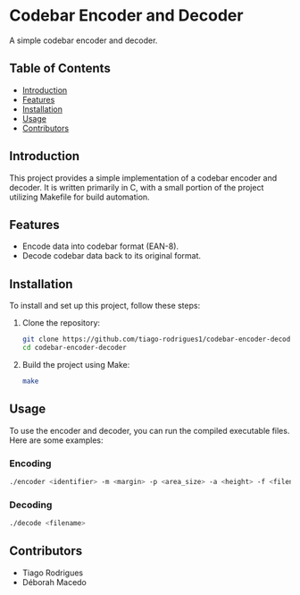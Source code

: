 # Codebar Encoder and Decoder

A simple codebar encoder and decoder.

## Table of Contents
- [Introduction](#introduction)
- [Features](#features)
- [Installation](#installation)
- [Usage](#usage)
- [Contributors](#contact)

## Introduction
This project provides a simple implementation of a codebar encoder and decoder. It is written primarily in C, with a small portion of the project utilizing Makefile for build automation.

## Features
- Encode data into codebar format (EAN-8).
- Decode codebar data back to its original format.

## Installation
To install and set up this project, follow these steps:

1. Clone the repository:
    ```sh
    git clone https://github.com/tiago-rodrigues1/codebar-encoder-decoder.git
    cd codebar-encoder-decoder
    ```

2. Build the project using Make:
    ```sh
    make
    ```

## Usage
To use the encoder and decoder, you can run the compiled executable files. Here are some examples:

### Encoding
```sh
./encoder <identifier> -m <margin> -p <area_size> -a <height> -f <filename>
```

### Decoding
```sh
./decode <filename>
```

## Contributors
- Tiago Rodrigues
- Déborah Macedo

